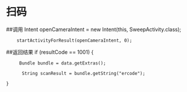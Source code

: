 扫码
=====
>
##调用
 Intent openCameraIntent = new Intent(this, SweepActivity.class);
>
        startActivityForResult(openCameraIntent, 0);
>
##返回结果
if (resultCode == 1001) {
>
         Bundle bundle = data.getExtras();
>
          String scanResult = bundle.getString("ercode");
>
    }
